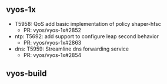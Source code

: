 ## vyos-1x
- T5958: QoS add basic implementation of policy shaper-hfsc
   - PR: vyos/vyos-1x#2852
- ntp: T5692: add support to configure leap second behavior
   - PR: vyos/vyos-1x#2863
- dns: T5959: Streamline dns forwarding service
   - PR: vyos/vyos-1x#2854


## vyos-build

